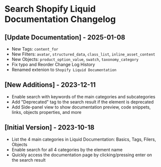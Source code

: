 # Search Shopify Liquid Documentation Changelog

## [Update Documentation] - 2025-01-08

- New Tags: `content_for`
- New Filters: `avatar`, `structured_data`, `class_list`, `inline_asset_content`
- New Objects: `product_option_value`, `swatch`, `taxonomy_category`
- Fix typo and Reorder Change Log History
- Renamed extenion to `Shopify Liquid Documentation`

## [New Additions] - 2023-12-11

- Enable search with keywords of the main categories and subcategories
- Add "Deprecated" tag to the search result if the element is deprecated
- Add Side-panel view to show documentation preview, code snippets, links, objects properties, and more

## [Initial Version] - 2023-10-18

- List the 4 main categories in Liquid Documentation: Basics, Tags, Filers, Objects
- Enable search for all 4 categories by the element name
- Quickly access the documentation page by clicking/pressing enter on the search result
